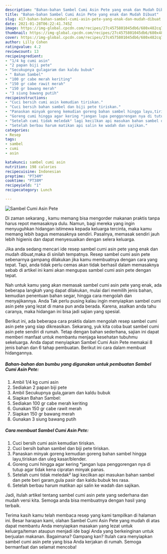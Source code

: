```yaml
---
description: "Bahan-bahan Sambel Cumi Asin Pete yang enak dan Mudah Dibuat"
title: "Bahan-bahan Sambel Cumi Asin Pete yang enak dan Mudah Dibuat"
slug: 417-bahan-bahan-sambel-cumi-asin-pete-yang-enak-dan-mudah-dibuat
date: 2021-01-28T06:22:41.745Z
image: https://img-global.cpcdn.com/recipes/27c4575801045db6/680x482cq70/sambel-cumi-asin-pete-foto-resep-utama.jpg
thumbnail: https://img-global.cpcdn.com/recipes/27c4575801045db6/680x482cq70/sambel-cumi-asin-pete-foto-resep-utama.jpg
cover: https://img-global.cpcdn.com/recipes/27c4575801045db6/680x482cq70/sambel-cumi-asin-pete-foto-resep-utama.jpg
author: Lilly Cohen
ratingvalue: 4.2
reviewcount: 13
recipeingredient:
- "1/4 kg cumi asin"
- "2 papan biji pete"
- "Secukupnya gulagaram dan kaldu bubuk"
- " Bahan Sambel"
- "100 gr cabe merah keriting"
- "150 gr cabe rawit merah"
- "150 gr bawang merah"
- "3 siung bawang putih"
recipeinstructions:
- "Cuci bersih cumi asin kemudian tiriskan."
- "Cuci bersih bahan sambel dan biji pete tiriskan."
- "Panaskan minyak goreng kemudian goreng bahan sambel hingga layu,tiriskan dan uleg kasar/blender."
- "Goreng cumi hingga agar kering *jangan lupa penggorengan nya di tutup agar tidak kena cipratan minyak panas."
- "Setelah cumi tidak meledak² lagi kecilkan api masukan bahan sambel dan pete beri garam,gula pasir dan kaldu bubuk tes rasa."
- "Setelah berbau harum matikan api salin ke wadah dan sajikan."
categories:
- Resep
tags:
- sambel
- cumi
- asin

katakunci: sambel cumi asin 
nutrition: 198 calories
recipecuisine: Indonesian
preptime: "PT34M"
cooktime: "PT38M"
recipeyield: "1"
recipecategory: Lunch

---
```



![Sambel Cumi Asin Pete](https://img-global.cpcdn.com/recipes/27c4575801045db6/680x482cq70/sambel-cumi-asin-pete-foto-resep-utama.jpg)

Di zaman  sekarang , kamu memang bisa mengorder makanan praktis tanpa harus repot memasaknya dulu. Namun, bagi mereka yang ingin menyuguhkan hidangan istimewa kepada keluarga tercinta, maka kamu memang lebih bagus memasaknya sendiri. Pasalnya, memasak sendiri jauh lebih higienis dan dapat menyesuaikan dengan selera keluarga.

Jika anda sedang mencari ide resep sambel cumi asin pete yang enak dan mudah dibuat,maka di sinilah tempatnya. Resep sambel cumi asin pete  sebenarnya gampang dilakukan jika kamu membuatnya dengan cara yang tepat. Tapi, anda tidak perlu cemas akan tidak berhasil dalam memasaknya 
sebab di artikel ini kami akan mengupas sambel cumi asin pete dengan tepat.  



Nah untuk kamu yang akan memasak sambel cumi asin pete yang enak, ada beberapa langkah yang dapat dilakukan, mulai dari memilih jenis bahan, kemudian penentuan bahan segar, hingga cara mengolah dan menyajikannya. Anda Tak perlu pusing kalau ingin menyiapkan sambel cumi asin pete yang lezat di mana pun anda berada. Karena, asalkan anda  tahu caranya, maka hidangan ini bisa jadi sajian yang spesial.

Berikut ini, ada beberapa cara praktis  dalam mengolah resep sambel cumi asin pete yang siap dikreasikan. Sekarang, yuk kita coba buat sambel cumi asin pete sendiri di rumah. Tetap dengan bahan sederhana, sajian ini dapat memberi manfaat untuk membantu menjaga kesehatan tubuhmu sekeluarga. Anda dapat menyiapkan Sambel Cumi Asin Pete memakai 8 jenis bahan dan 6 tahap pembuatan. Berikut ini cara dalam membuat hidangannya.

<!--inarticleads1-->

##### Bahan-bahan dan bumbu yang digunakan untuk pembuatan Sambel Cumi Asin Pete:

1. Ambil 1/4 kg cumi asin
1. Sediakan 2 papan biji pete
1. Ambil Secukupnya gula,garam dan kaldu bubuk
1. Siapkan  Bahan Sambel:
1. Sediakan 100 gr cabe merah keriting
1. Gunakan 150 gr cabe rawit merah
1. Siapkan 150 gr bawang merah
1. Gunakan 3 siung bawang putih




<!--inarticleads2-->

##### Cara membuat Sambel Cumi Asin Pete:

1. Cuci bersih cumi asin kemudian tiriskan.
1. Cuci bersih bahan sambel dan biji pete tiriskan.
1. Panaskan minyak goreng kemudian goreng bahan sambel hingga layu,tiriskan dan uleg kasar/blender.
1. Goreng cumi hingga agar kering *jangan lupa penggorengan nya di tutup agar tidak kena cipratan minyak panas.
1. Setelah cumi tidak meledak² lagi kecilkan api masukan bahan sambel dan pete beri garam,gula pasir dan kaldu bubuk tes rasa.
1. Setelah berbau harum matikan api salin ke wadah dan sajikan.




Jadi, itulah artikel tentang  sambel cumi asin pete  yang sederhana dan mudah versi kita. Semoga anda bisa membuatnya dengan hasil yang terbaik. 

Terima kasih kamu telah membaca resep yang kami tampilkan di halaman ini. Besar harapan kami, olahan  Sambel Cumi Asin Pete yang mudah di atas dapat membantu Anda menyiapkan masakan yang lezat untuk keluarga/teman ataupun menjadi ide bagi Anda yang berkeinginan untuk berjualan makanan. Bagaimana? Gampang kan? Itulah cara menyiapkan sambel cumi asin pete yang bisa Anda kerjakan di rumah. Semoga bermanfaat dan selamat mencoba!

